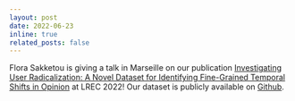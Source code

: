 ```yaml
---
layout: post
date: 2022-06-23 
inline: true
related_posts: false
---
```


Flora Sakketou is giving a talk in Marseille on our publication [Investigating User Radicalization: A Novel Dataset for Identifying Fine-Grained Temporal Shifts in Opinion](https://aclanthology.org/2022.lrec-1.405.pdf) at LREC 2022! Our dataset is publicly available on [Github](https://github.com/caisa-lab/SPINOS-dataset).
